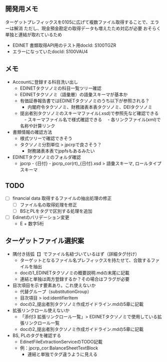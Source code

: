 ## 開発用メモ
ターゲットプレフィックスを0105に広げて複数ファイル取得することで、エラーは解消
ただし、現金預金勘定の取得データも増えたため対応が必要
おそらく単独と連結が取れているため
- EDINET 書類取得API用のテスト用docId: S100TGZR
- エラーになっていたdocId: S100VAU4

## メモ
- Accountに登録する科目洗い出し
  - EDINETタクソノミの科目一覧ツリー確認
  - EDINETタクソノミ（語彙層）の語彙スキーマが基本か
  - 有価証券報告書ではEDINETタクソノミのうち以下が参照される？
    - 内閣府令タクソノミ、財務諸表本表タクソノミ、DEIタクソノミ
  - 提出者別タクソノミのスキーマファイル(.xsd)で参照先など確認できる
  　- スキーマファイル名で様式確認できる
  　- 各リンクファイル(xml)で名称や計算リンク
- 書類情報の確認方法
  - 様式ツリーで確認できそう
  - タクソノミ分割単位 > jpcrpで良さそう？
    - 財務諸表本表でjppfsもあるみたい
- EDINETタクソノミのフォルダ確認
  - jpcrp - {日付} - jpcrp_cor(rt)_{日付}.xsd > 語彙スキーマ, ロールタイプスキーマ


## TODO
- [ ] financial data 取得するファイルの抽出処理の修正
  - [ ] ファイル名の取得処理を修正
  - [ ] BSとPLをタグで区別する処理を追加
- [ ] Edinetのバリデーション変更
  - E + 数字5桁

## ターゲットファイル選択案
- 隅付き括弧【】でファイル名紐づいているはず（詳細タグ付け）
  - ターゲットとなるファイル名プレフィックスを持たせて、合致するファイルを抽出
  - docの1_EDINETタクソノミの概要説明.mdの末尾に記載
  - 連結と単独は両方登録するか？その場合はフラグが必要
- 目次項目を示す要素あり。これ使えないか
  - 代替グループ（substitutionGroup）
  - 目次項目 > iod:identifierItem
  - docの2_提出者別タクソノミ作成ガイドライン.mdの5章に記載
- 拡張リンクロール使えないか
  - 「添付3 拡張リンクロール一覧」> EDINETタクソノミで使用している拡張リンクロール一覧
  - docの2_提出者別タクソノミ作成ガイドライン.mdの5章に記載
- BS, PLのタグを確認する
  - EdinetFileExtractionServiceのTODO記載
  - 例：jpcrp_cor:BalanceSheetTextBlock
    - 連結と単独でタグ違うように見える